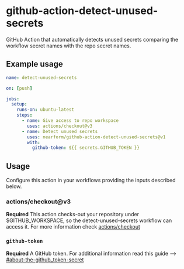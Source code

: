 # github-action-detect-unused-secrets

GitHub Action that automatically detects unused secrets comparing the workflow secret names with the repo secret names.

## Example usage

```yaml
name: detect-unused-secrets

on: [push]

jobs:
  setup:
    runs-on: ubuntu-latest
    steps:
      - name: Give access to repo workspace
        uses: actions/checkout@v3
      - name: Detect unused secrets
        uses: nearform/github-action-detect-unused-secrets@v1
        with:
          github-token: ${{ secrets.GITHUB_TOKEN }}
```

## Usage

Configure this action in your workflows providing the inputs described below.

### actions/checkout@v3

**Required** This action checks-out your repository under $GITHUB_WORKSPACE, so the detect-unused-secrets workflow can access it. For more information check [actions/checkout](https://github.com/actions/checkout)

### `github-token`

**Required** A GitHub token. For additional information read this guide --> [#about-the-github_token-secret](https://help.github.com/en/actions/automating-your-workflow-with-github-actions/authenticating-with-the-github_token#about-the-github_token-secret)
